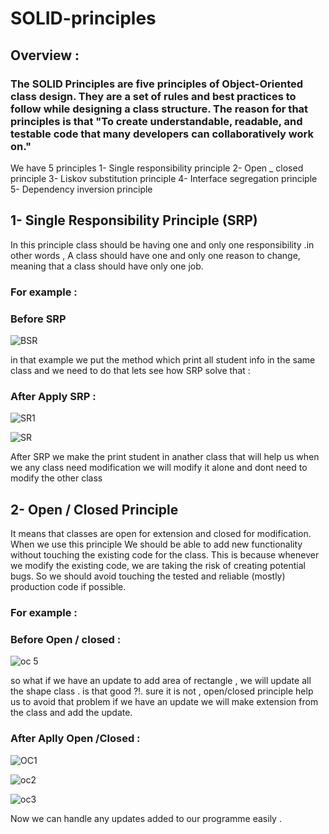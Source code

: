 # SOLID-principles
## Overview  : 
### The SOLID Principles are five principles of Object-Oriented class design. They are a set of rules and best practices to follow while designing a class structure. The reason for that principles is that "To create understandable, readable, and testable code that many developers can collaboratively work on."

We have 5 principles 
1-	Single responsibility principle 
2-	Open _ closed principle 
3-	Liskov substitution principle
4-	Interface segregation principle
5-	Dependency inversion principle 




## 1- Single Responsibility Principle (SRP)
In this principle class should be having one and only one responsibility .in other words ,
A class should have one and only one reason to change, meaning that a class should have only one job.

### For example :
### Before SRP

![BSR](https://github.com/ziadahmed123/SOLID-principles/assets/85025911/888d6576-8b66-4a15-bbb0-93c8a7fd1e15)



in that example we put the method which print all student info in the same class and we need to do that
lets see how SRP solve that :

### After Apply SRP :


![SR1](https://github.com/ziadahmed123/SOLID-principles/assets/85025911/8601518e-7d85-4d94-a225-acce1359fbcd)



![SR](https://github.com/ziadahmed123/SOLID-principles/assets/85025911/f8297d9f-58bc-4411-9635-47097c7a5268)


After SRP we make the print student in anather class 
that will help us when we any class need modification we will modify it alone and dont need to modify the other class 




## 2- Open / Closed Principle
It means that classes are open for extension and closed for modification.
When we use this principle We should be able to add new functionality without touching the existing code for the class. This is because whenever we modify the existing code, we are taking the risk of creating potential bugs. So we should avoid touching the tested and reliable (mostly) production code if possible.



### For example :
### Before Open / closed :


![oc 5](https://github.com/ziadahmed123/SOLID-principles/assets/85025911/361e4716-4127-4585-9aba-e968732837a2)



so what if we have an update to add area of rectangle , we will update all the shape class .
is that good ?!.
sure it is not , open/closed principle help us to avoid that problem 
if we have an update we will make extension from the class and add the update.


### After Aplly Open /Closed :

![OC1](https://github.com/ziadahmed123/SOLID-principles/assets/85025911/4e42d40c-287a-43ad-bc47-079fd809bfef)


![oc2](https://github.com/ziadahmed123/SOLID-principles/assets/85025911/9425e8ec-cc09-476e-8568-0737e54a58b4)



![oc3](https://github.com/ziadahmed123/SOLID-principles/assets/85025911/fb8e8e52-8b4d-485a-9fa0-aa4f5c4667e7)


Now we can handle any updates added to our programme easily .




